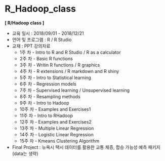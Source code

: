 # R_Hadoop_class
**[ R/Hadoop class ]**

- 교육 일시 : 2018/09/01 - 2018/12/21
- 언어 및 프로그램 : R / R Studio
- 교재 : PPT 강의자료
  - 1주 차 - Intro to R and R Studio / R as a calculator
  - 2주 차 - Basic R functions
  - 3주 차 - Writin R functions / R graphics
  - 4주 차 - R extensions / R markdown and R shiny
  - 5주 차 - Intro to Statistical learning 
  - 6주 차 - Regression models
  - 7주 차 - Supervised learning / Unsupervised learning
  - 8주 차 - Resampling methods
  - 9주 차 - Intro to Hadoop
  - 10주 차 - Examples and Exercises1
  - 11주 차 - Intro to RHadoop
  - 12주 차 - Examples and Exercises2
  - 13주 차 - Multiple Linear Regression
  - 14주 차 - Logistic Linear Regression
  - 15주 차 - Kmeans Clustering Algorithm
- Final Project : 뉴욕시 택시 데이터를 활용한 교통 체증, 합승 가능성 예측 패키지(data는 생략)